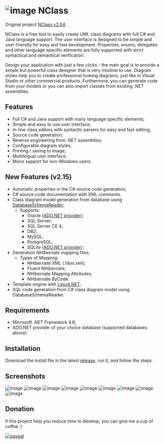# ![image](/NClass/src/icons/nclass_icon.png) NClass

Original project [NClass v2.04](http://nclass.sourceforge.net/).

NClass is a free tool to easily create UML class diagrams with full C# and Java language support. The user interface is designed to be simple and user-friendly for easy and fast development. Properties, enums, delegates and other language specific elements are fully supported with strict syntactical and semantical verification.

Design your application with just a few clicks - the main goal is to provide a simple but powerful class designer that is very intuitive to use. Diagram styles help you to create professional looking diagrams, just like in Visual Studio or other commercial products. Furthermore, you can generate code from your models or you can also import classes from existing .NET assemblies.

## Features

* Full C# and Java support with many language specific elements;
* Simple and easy to use user interface;
* In-line class editors with syntactic parsers for easy and fast editing;
* Source code generation;
* Reverse engineering from .NET assemblies;
* Configurable diagram styles;
* Printing / saving to image;
* Multilingual user interface;
* Mono support for non-Windows users.

## New Features (v2.15)

* Automatic properties in the C# source code generation;
* C# source code documentation with XML comments.
* Class diagram model generation from database using [DatabaseSchemaReader](https://github.com/martinjw/dbschemareader);
	* Supports:
		* Oracle ([ADO.NET provider](http://www.oracle.com/technetwork/database/windows/downloads/utilsoft-087491.html));
		* SQL Server;
		* SQL Server CE 4;
		* DB2;
		* MySQL;
		* PostgreSQL;
		* SQLite ([ADO.NET provider](https://system.data.sqlite.org/downloads/1.0.106.0/sqlite-netFx45-setup-bundle-x86-2012-1.0.106.0.exe));
* Generation NHibernate mapping files;
	* Types of Mapping:
		* NHibernate XML (.hbm.xml);
		* Fluent NHibernate;
		* NHibernate Mapping Attributes;
		* NHibernate ByCode.	
* Template engine with [Liquid.NET](https://github.com/mikebridge/Liquid.NET);
* SQL code generation from C# class diagram model using DatabaseSchemaReader.

## Requirements

* Microsoft .NET Framework 4.6;
* ADO.NET provider of your choice database (supported databases above).

## Installation

Download the install file in the latest [release](https://github.com/alexgracianoarj/nclass/releases), run it, and follow the steps.

## Screenshots

![image](/screenshots/connection.png)
![image](/screenshots/database_objects.png)
![image](/screenshots/northwind.png)
![image](/screenshots/northwind_2.png)
![image](/screenshots/class_editor.png)
![image](/screenshots/member_editor_1.png)
![image](/screenshots/member_editor_2.png)
![image](/screenshots/template_editor.png)
![image](/screenshots/generate_code.png)

## Donation

If this project help you reduce time to develop, you can give me a cup of coffee :) 

[![paypal](https://www.paypalobjects.com/en_US/i/btn/btn_donateCC_LG.gif)](https://www.paypal.com/cgi-bin/webscr?cmd=_s-xclick&hosted_button_id=FJEQ6DSDWCVJA)

